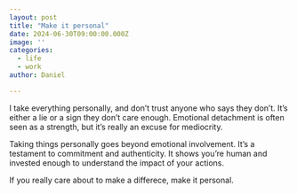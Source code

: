 ```yaml
---
layout: post
title: "Make it personal"
date: 2024-06-30T09:00:00.000Z
image: ''
categories:
  - life
  - work
author: Daniel

---
```


I take everything personally, and don’t trust anyone who says they don’t. It’s either a lie or a sign they don’t care enough.  Emotional detachment is often seen as a strength, but it’s really an excuse for mediocrity.

Taking things personally goes beyond emotional involvement. It’s a testament to commitment and authenticity. It shows you’re human and invested enough to understand the impact of your actions.

If you really care about to make a differece, make it personal.